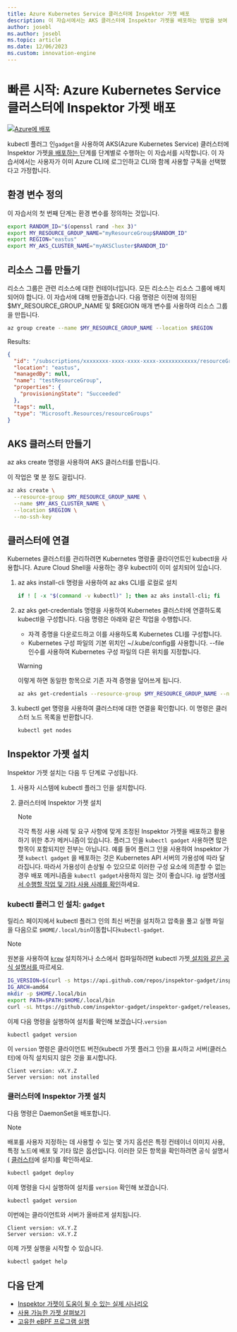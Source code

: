 ```yaml
---
title: Azure Kubernetes Service 클러스터에 Inspektor 가젯 배포
description: 이 자습서에서는 AKS 클러스터에 Inspektor 가젯을 배포하는 방법을 보여 줍니다.
author: josebl
ms.author: josebl
ms.topic: article
ms.date: 12/06/2023
ms.custom: innovation-engine
---
```


# 빠른 시작: Azure Kubernetes Service 클러스터에 Inspektor 가젯 배포

[![Azure에 배포](https://aka.ms/deploytoazurebutton)](https://go.microsoft.com/fwlink/?linkid=2276309)

kubectl 플러그 인`gadget`을 사용하여 AKS(Azure Kubernetes Service) 클러스터에 Inspektor 가젯[을 배포하는 ](https://www.inspektor-gadget.io/)단계를 단계별로 수행하는 이 자습서를 시작합니다. 이 자습서에서는 사용자가 이미 Azure CLI에 로그인하고 CLI와 함께 사용할 구독을 선택했다고 가정합니다.

## 환경 변수 정의

이 자습서의 첫 번째 단계는 환경 변수를 정의하는 것입니다.

```bash
export RANDOM_ID="$(openssl rand -hex 3)"
export MY_RESOURCE_GROUP_NAME="myResourceGroup$RANDOM_ID"
export REGION="eastus"
export MY_AKS_CLUSTER_NAME="myAKSCluster$RANDOM_ID"
```

## 리소스 그룹 만들기

리소스 그룹은 관련 리소스에 대한 컨테이너입니다. 모든 리소스는 리소스 그룹에 배치되어야 합니다. 이 자습서에 대해 만들겠습니다. 다음 명령은 이전에 정의된 $MY_RESOURCE_GROUP_NAME 및 $REGION 매개 변수를 사용하여 리소스 그룹을 만듭니다.

```bash
az group create --name $MY_RESOURCE_GROUP_NAME --location $REGION
```

Results:

<!-- expected_similarity=0.3 -->
```JSON
{
  "id": "/subscriptions/xxxxxxxx-xxxx-xxxx-xxxx-xxxxxxxxxxxx/resourceGroups/myResourceGroup210",
  "location": "eastus",
  "managedBy": null,
  "name": "testResourceGroup",
  "properties": {
    "provisioningState": "Succeeded"
  },
  "tags": null,
  "type": "Microsoft.Resources/resourceGroups"
}
```

## AKS 클러스터 만들기

az aks create 명령을 사용하여 AKS 클러스터를 만듭니다.

이 작업은 몇 분 정도 걸립니다.

```bash
az aks create \
  --resource-group $MY_RESOURCE_GROUP_NAME \
  --name $MY_AKS_CLUSTER_NAME \
  --location $REGION \
  --no-ssh-key
```

## 클러스터에 연결

Kubernetes 클러스터를 관리하려면 Kubernetes 명령줄 클라이언트인 kubectl을 사용합니다. Azure Cloud Shell을 사용하는 경우 kubectl이 이미 설치되어 있습니다.

1. az aks install-cli 명령을 사용하여 az aks CLI를 로컬로 설치

    ```bash
    if ! [ -x "$(command -v kubectl)" ]; then az aks install-cli; fi
    ```

2. az aks get-credentials 명령을 사용하여 Kubernetes 클러스터에 연결하도록 kubectl을 구성합니다. 다음 명령은 아래와 같은 작업을 수행합니다.
    - 자격 증명을 다운로드하고 이를 사용하도록 Kubernetes CLI를 구성합니다.
    - Kubernetes 구성 파일의 기본 위치인 ~/.kube/config를 사용합니다. --file 인수를 사용하여 Kubernetes 구성 파일의 다른 위치를 지정합니다.

    > [!WARNING]
    > 이렇게 하면 동일한 항목으로 기존 자격 증명을 덮어쓰게 됩니다.

    ```bash
    az aks get-credentials --resource-group $MY_RESOURCE_GROUP_NAME --name $MY_AKS_CLUSTER_NAME --overwrite-existing
    ```

3. kubectl get 명령을 사용하여 클러스터에 대한 연결을 확인합니다. 이 명령은 클러스터 노드 목록을 반환합니다.

    ```bash
    kubectl get nodes
    ```

## Inspektor 가젯 설치

Inspektor 가젯 설치는 다음 두 단계로 구성됩니다.

1. 사용자 시스템에 kubectl 플러그 인을 설치합니다.
2. 클러스터에 Inspektor 가젯 설치

    > [!NOTE]
    > 각각 특정 사용 사례 및 요구 사항에 맞게 조정된 Inspektor 가젯을 배포하고 활용하기 위한 추가 메커니즘이 있습니다. 플러그 인을 `kubectl gadget` 사용하면 많은 항목이 포함되지만 전부는 아닙니다. 예를 들어 플러그 인을 사용하여 Inspektor 가젯 `kubectl gadget` 을 배포하는 것은 Kubernetes API 서버의 가용성에 따라 달라집니다. 따라서 가용성이 손상될 수 있으므로 이러한 구성 요소에 의존할 수 없는 경우 배포 메커니즘을 `kubectl gadget`사용하지 않는 것이 좋습니다. ig 설명서[에서 수행할 작업 및 기타 사용 사례를 확인](https://github.com/inspektor-gadget/inspektor-gadget/blob/main/docs/ig.md)하세요.

### kubectl 플러그 인 설치: `gadget`

릴리스 페이지에서 kubectl 플러그 인의 최신 버전을 설치하고 압축을 풀고 실행 파일을 다음으로 `$HOME/.local/bin`이동합니다`kubectl-gadget`.

> [!NOTE]
> 원본을 사용하여 [`krew`](https://sigs.k8s.io/krew) 설치하거나 소스에서 컴파일하려면 kubectl 가젯[ 설치와 같은 공식 설명서를 ](https://github.com/inspektor-gadget/inspektor-gadget/blob/main/docs/install.md#installing-kubectl-gadget)따르세요.

```bash
IG_VERSION=$(curl -s https://api.github.com/repos/inspektor-gadget/inspektor-gadget/releases/latest | jq -r .tag_name)
IG_ARCH=amd64
mkdir -p $HOME/.local/bin
export PATH=$PATH:$HOME/.local/bin
curl -sL https://github.com/inspektor-gadget/inspektor-gadget/releases/download/${IG_VERSION}/kubectl-gadget-linux-${IG_ARCH}-${IG_VERSION}.tar.gz  | tar -C $HOME/.local/bin -xzf - kubectl-gadget
```

이제 다음 명령을 실행하여 설치를 확인해 보겠습니다.`version`

```bash
kubectl gadget version
```

이 `version` 명령은 클라이언트 버전(kubectl 가젯 플러그 인)을 표시하고 서버(클러스터)에 아직 설치되지 않은 것을 표시합니다.

<!--expected_similarity="(?m)^Client version: v\d+\.\d+\.\d+$\n^Server version: not installed$"-->
```text
Client version: vX.Y.Z
Server version: not installed
```

### 클러스터에 Inspektor 가젯 설치

다음 명령은 DaemonSet을 배포합니다.

> [!NOTE]
> 배포를 사용자 지정하는 데 사용할 수 있는 몇 가지 옵션은 특정 컨테이너 이미지 사용, 특정 노드에 배포 및 기타 많은 옵션입니다. 이러한 모든 항목을 확인하려면 공식 설명서( [클러스터](https://github.com/inspektor-gadget/inspektor-gadget/blob/main/docs/install.md#installing-in-the-cluster)에 설치)를 확인하세요.

```bash
kubectl gadget deploy
```

이제 명령을 다시 실행하여 설치를 `version` 확인해 보겠습니다.

```bash
kubectl gadget version
```

이번에는 클라이언트와 서버가 올바르게 설치됩니다.

<!--expected_similarity="(?m)^Client version: v\d+\.\d+\.\d+$\n^Server version: v\d+\.\d+\.\d+$"-->
```text
Client version: vX.Y.Z
Server version: vX.Y.Z
```

이제 가젯 실행을 시작할 수 있습니다.

```bash
kubectl gadget help
```

<!--
## Clean Up

### Undeploy Inspektor Gadget

```bash
kubectl gadget undeploy
```

### Clean up Azure resources

When no longer needed, you can use `az group delete` to remove the resource group, cluster, and all related resources as follows. The `--no-wait` parameter returns control to the prompt without waiting for the operation to complete. The `--yes` parameter confirms that you wish to delete the resources without an additional prompt to do so.

```bash
az group delete --name $MY_RESOURCE_GROUP_NAME --no-wait --yes
```
-->

## 다음 단계
- [Inspektor 가젯이 도움이 될 수 있는 실제 시나리오](https://go.microsoft.com/fwlink/p/?linkid=2260402#use-cases)
- [사용 가능한 가젯 살펴보기](https://go.microsoft.com/fwlink/p/?linkid=2260070)
- [고유한 eBPF 프로그램 실행](https://go.microsoft.com/fwlink/p/?linkid=2259865)

